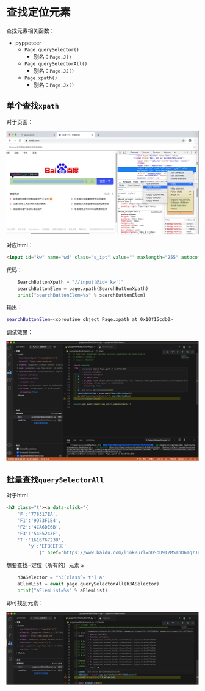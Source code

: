 # 查找定位元素

查找元素相关函数：

* pyppeteer
  * `Page.querySelector()`
    * 别名：`Page.J()`
  * `Page.querySelectorAll()`
    * 别名：`Page.JJ()`
  * `Page.xpath()`
    * 别名：`Page.Jx()`

## 单个查找`xpath`

对于页面：

![pyppeteer_debug_baidu_input](../../../assets/img/pyppeteer_debug_baidu_input.png)

对应html：

```html
<input id="kw" name="wd" class="s_ipt" value="" maxlength="255" autocomplete="off">
```

代码：

```python
    SearchButtonXpath = "//input[@id='kw']"
    searchButtonElem = page.xpath(SearchButtonXpath)
    print("searchButtonElem=%s" % searchButtonElem)
```

输出：

```bash
searchButtonElem=<coroutine object Page.xpath at 0x10f15cdb0>
```

调试效果：

![pyppeteer_coroutine_page_xpath](../../../assets/img/pyppeteer_coroutine_page_xpath.png)

## 批量查找`querySelectorAll`

对于html

```html
<h3 class="t"><a data-click="{
    'F':'778317EA',
    'F1':'9D73F1E4',
    'F2':'4CA6DE6B',
    'F3':'54E5243F',
    'T':'1616767238',
        'y':'EFBCEFBE'
            }" href="https://www.baidu.com/link?url=nDSbU9I2MSInD6Tq7Je06wZD-CiTQ-ckokscP4kiXneJcS0UWUPIqWHMjLDyn5uW&wd=&eqid=919e8ff000236bc300000004605de906" target="_blank"><em>crifan</em> (<em>Crifan</em> Li) · GitHub</a></h3>
```

想要查找=定位（所有的）元素 `a`

```python
    h3ASelector = "h3[class^='t'] a"
    aElemList = await page.querySelectorAll(h3ASelector)
    print("aElemList=%s" % aElemList)
```

即可找到元素：

![puppetter_find_element](../../../assets/img/puppetter_find_element.png)

